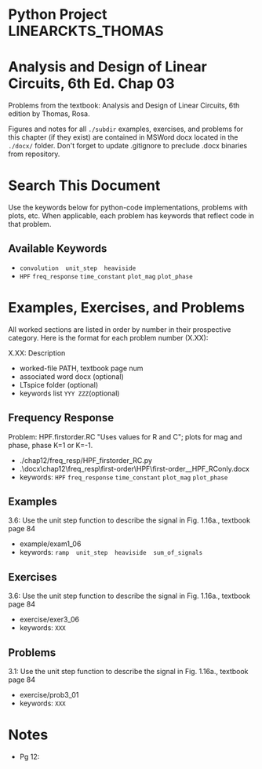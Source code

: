 # Python Project LINEARCKTS_THOMAS
# Analysis and Design of Linear Circuits, 6th Ed. Chap 03
Problems from the textbook: Analysis and Design of Linear Circuits, 6th edition by Thomas, Rosa.

Figures and notes for all `./subdir` examples, exercises, and problems for this
chapter (if they exist) are contained in MSWord docx located in the `./docx/` folder.
Don't forget to update .gitignore to preclude .docx binaries from repository.

# Search This Document
Use the keywords below for python-code implementations, problems with plots, etc.
When applicable, each problem has keywords that reflect code in that problem.

## Available Keywords
* `convolution  unit_step  heaviside`
* `HPF`  `freq_response`  `time_constant`  `plot_mag`  `plot_phase`


# Examples, Exercises, and Problems
All worked sections are listed in order by number in their prospective category.
Here is the format for each problem number (X.XX):

X.XX: Description
* worked-file PATH, textbook page num
* associated word docx (optional)
* LTspice folder (optional)
* keywords list `YYY ZZZ`(optional)


## Frequency Response
Problem: HPF.firstorder.RC
"Uses values for R and C"; plots for mag and phase, phase K=1 or K=-1.
* ./chap12/freq_resp/HPF_firstorder_RC.py
* .\docx\chap12\freq_resp\first-order\HPF\first-order__HPF_RConly.docx
* keywords: `HPF`  `freq_response`  `time_constant`  `plot_mag`  `plot_phase`


## Examples
3.6: Use the unit step function to describe the signal in Fig. 1.16a.,
textbook page 84
* example/exam1_06
* keywords: `ramp  unit_step  heaviside  sum_of_signals`


## Exercises
3.6: Use the unit step function to describe the signal in Fig. 1.16a.,
textbook page 84
* exercise/exer3_06
* keywords: `XXX`


## Problems
3.1: Use the unit step function to describe the signal in Fig. 1.16a.,
textbook page 84
* exercise/prob3_01
* keywords: `XXX`



# Notes
* Pg 12: 
